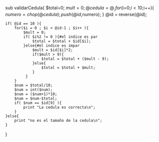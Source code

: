 sub validarCedula{
	$total=0;
	$mult=0;
	@cedula = @_;
	for($i=0;$i<10;$i++){
		$numero = chop(@cedula);
		push(@id,$numero);
	}
	@id = reverse(@id);	
	
	if( @id == 10 ){
		for($i = 0 ; $i < @id-1 ; $i++ ){
			$mult = 0;
			if( $i%2 != 0 ){#el indice es par
				$total = $total + $id[$i];
			}else{#el indice es impar
				$mult = $id[$i]*2;
				if($mult > 9){
					$total = $total + ($mult - 9);
				}else{
					$total = $total + $mult;
				}
			 }
	    }
	    $num = $total/10;
	    $num = int($num);
	    $num = ($num+1)*10;
	    $num = $num-$total;	    
	    if( $num == $id[9] ){
	    	print "La cedula es correcta\n";
	    }  
	}else{
		print "no es el tamaño de la cedula\n";
	} 	
}

